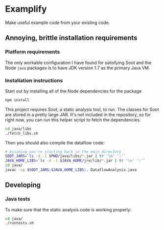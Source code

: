 # Examplify

Make useful example code from your existing code.

## Annoying, brittle installation requirements

### Platform requirements

The only workable configuration I have found for satisfying Soot and the Node `java` packages is to have JDK version 1.7 as the primary Java VM.

### Installation instructions

Start out by installing all of the Node dependencies for the package

```bash
npm install
```

This project requires Soot, a static analysis tool, to run.
The classes for Soot are stored in a pretty large JAR.
It's not included in the repository, so for right now, you can run this helper script to fetch the dependencies.

```bash
cd java/libs
./fetch_libs.sh
```

Then you should also compile the dataflow code:

```bash
# Assuming you're starting back in the main directory
SOOT_JARS=`ls -d -1 $PWD/java/libs/*.jar | tr '\n' ':'`
JAVA_HOME_LIBS=`ls -d -1 $JAVA_HOME/jre/lib/*.jar | tr '\n' ':'`
cd java/
javac -cp $SOOT_JARS:$JAVA_HOME_LIBS:. DataflowAnalysis.java
```

## Developing

### Java tests

To make sure that the static analysis code is working properly:

```bash
cd java/
./runtests.sh
```

<!--
![A screenshot of your package](https://f.cloud.github.com/assets/69169/2290250/c35d867a-a017-11e3-86be-cd7c5bf3ff9b.gif)
-->
